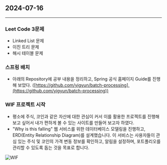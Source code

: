## 2024-07-16

-------------------

### Leet Code 3문제

- Linked List 문제
- 이진 트리 문제
- 해시 테이블 문제

### 스프링 배치

- 아래의 Repository에 공부 내용을 정리하고, Spring 공식 홈페이지 Guide를 진행해 보았다.
([https://github.com/yigyun/batch-processing],(https://github.com/yigyun/batch-processing))

### WIF 프로젝트 시작

- 평소에 주식, 코인과 같은 자산에 대한 관심이 커서 이를 활용한 프로젝트를 진행해보고 싶어서 내가 편하게 볼 수 있는 사이트를 만들어 보고자 하였다.
- "Why is this falling" 웹 서비스를 위한 데이터베이스 모델링을 진행하고, ERD(Entity Relationship Diagram)를 설계했습니다. 이 서비스는 사용자들이 관심 있는 주식 및 코인의 가격 변동 정보를 확인하고, 알림을 설정하며, 포트폴리오를 관리할 수 있도록 돕는 것을 목표로 합니다.

![WIF](https://github.com/user-attachments/assets/c51080ec-b324-48c9-9ad8-ab4cc59b4d31)